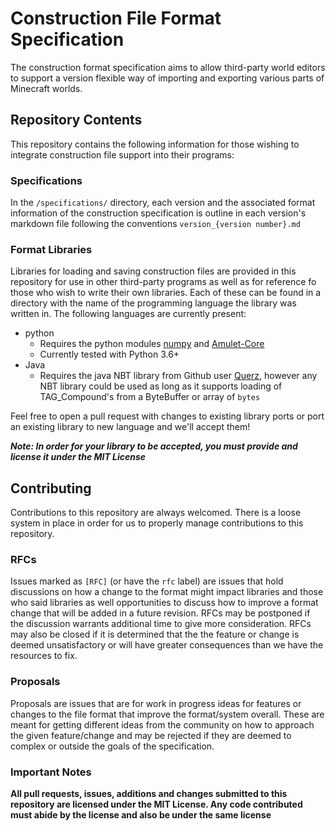 # Construction File Format Specification

The construction format specification aims to allow third-party world editors to support a version flexible way of 
importing and exporting various parts of Minecraft worlds. 

## Repository Contents

This repository contains the following information for those wishing to integrate construction file support into their
programs:

### Specifications
In the `/specifications/` directory, each version and the associated format information of the construction 
specification is outline in each version's markdown file following the conventions `version_{version number}.md`

### Format Libraries
Libraries for loading and saving construction files are provided in this repository for use in other third-party programs
as well as for reference fo those who wish to write their own libraries. Each of these can be found in a directory
with the name of the programming language the library was written in. The following languages are currently present:
- python
  - Requires the python modules [numpy](https://numpy.org/) and [Amulet-Core](https://github.com/Amulet-Team/Amulet-Core)
  - Currently tested with Python 3.6+
- Java
  - Requires the java NBT library from Github user [Querz](https://github.com/Querz/NBT), however any NBT library could 
    be used as long as it supports loading of TAG_Compound's from a ByteBuffer or array of `bytes`
    
Feel free to open a pull request with changes to existing library ports or port an existing library to new language and 
we'll accept them!

***Note: In order for your library to be accepted, you must provide and license it under the MIT License***

## Contributing
Contributions to this repository are always welcomed. There is a loose system in place in order for us to properly
manage contributions to this repository.

### RFCs
Issues marked as `[RFC]` (or have the `rfc` label) are issues that hold discussions on how a change to the format might
impact libraries and those who said libraries as well opportunities to discuss how to improve a format change that will
be added in a future revision. RFCs may be postponed if the discussion warrants additional time to give more consideration.
RFCs may also be closed if it is determined that the the feature or change is deemed unsatisfactory or will have greater
consequences than we have the resources to fix.

### Proposals
Proposals are issues that are for work in progress ideas for features or changes to the file format that improve the 
format/system overall. These are meant for getting different ideas from the community on how to approach the given 
feature/change and may be rejected if they are deemed to complex or outside the goals of the specification.

### Important Notes
**All pull requests, issues, additions and changes submitted to this repository are licensed under the MIT License. Any
code contributed must abide by the license and also be under the same license**



